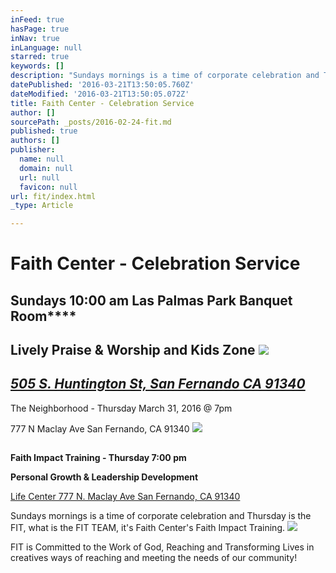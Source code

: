 ```yaml
---
inFeed: true
hasPage: true
inNav: true
inLanguage: null
starred: true
keywords: []
description: "Sundays mornings is a time of corporate celebration and Thursday is the FIT, what is the FIT TEAM, \_it's Faith Center's Faith Impact Training. \_"
datePublished: '2016-03-21T13:50:05.760Z'
dateModified: '2016-03-21T13:50:05.072Z'
title: Faith Center - Celebration Service
author: []
sourcePath: _posts/2016-02-24-fit.md
published: true
authors: []
publisher:
  name: null
  domain: null
  url: null
  favicon: null
url: fit/index.html
_type: Article

---
```

# **Faith Center - Celebration Service**

## **Sundays 10:00 am Las Palmas Park Banquet Room******

## Lively Praise & Worship and Kids Zone  ![](https://the-grid-user-content.s3-us-west-2.amazonaws.com/96a23638-a4dd-4fde-8854-509f16c9340b.png)

## _[505 S. Huntington St, San Fernando CA 91340 ][0]_

The Neighborhood - Thursday March 31, 2016 @ 7pm 

777 N Maclay Ave San Fernando, CA 91340
![](https://the-grid-user-content.s3-us-west-2.amazonaws.com/792f9720-9dbd-488d-8f1a-f4b0ca6aa927.jpg)

## 

**Faith Impact Training - Thursday 7:00 pm**

**Personal Growth & Leadership Development**

[Life Center 777 N. Maclay Ave San Fernando, CA 91340][0]

Sundays mornings is a time of corporate celebration and Thursday is the FIT, what is the FIT TEAM,  it's Faith Center's Faith Impact Training.  ![](https://the-grid-user-content.s3-us-west-2.amazonaws.com/058e7e2e-97e1-4c11-99e6-e2aae558344d.jpg)

FIT is Committed to the Work of God, Reaching and Transforming Lives in creatives ways of reaching and meeting the needs of our community! 

[0]: null